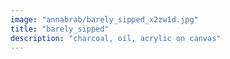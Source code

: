 ```yaml
---
image: "annabrab/barely_sipped_x2zw1d.jpg"
title: "barely_sipped"
description: "charcoal, oil, acrylic on canvas"
---
```

